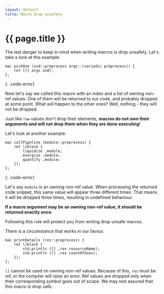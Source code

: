 ```yaml
---
layout: default
title: Macro drop unsafety
---
```

# {{ page.title }}

The last danger to keep in mind when writing macros is drop unsafety. Let's take a look at this example:

```
mac pickOne (ind::preprocess args::(variadic preprocess)) {
    ret ([] args ind);
};
```
{: .code-error}

Now let's say we called this macro with an index and a list of owning non-ref values. One of them will be returned to our code, and probably dropped at some point. What will happen to the other ones? Well, nothing - they will not be dropped.

Just like `raw` values don't drop their elements, **macros do not own their arguments and will not drop them when they are done executing**!

Let's look at another example:

```
mac callPipeline (module::preprocess) {
    ret \(block {
        liquidize ,module;
        energize ,module;
        quantify ,module;
    });
};
```
{: .code-error}

Let's say `module` is an owning non-ref value. When processing the returned code snippet, this same value will appear three different times. That means it will be dropped three times, resulting in undefined behaviour.

**If a macro argument may be an owning non-ref value, it should be returned exactly once.**

Following this rule will protect you from writing drop unsafe macros.

There is a circumstance that works in our favour.

```
mac printDetails (res::preprocess) {
    ret \(block {
        std.println ([] ,res resourceName);
        std.println ([] ,res countOfUses);
    });
};
```

`[]` cannot be used on owning non-ref values. Because of this, `res` must be ref, or the compiler will raise an error. Ref values are dropped only when their corresponding symbol goes out of scope. We may rest assured that this macro is drop safe.